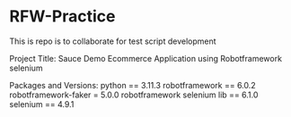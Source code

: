 # RFW-Practice
This is repo is to collaborate for test script development

Project Title:
Sauce Demo Ecommerce Application using Robotframework selenium

Packages and Versions:
python == 3.11.3 
robotframework == 6.0.2
robotframework-faker = 5.0.0
robotframework selenium lib == 6.1.0
selenium == 4.9.1



